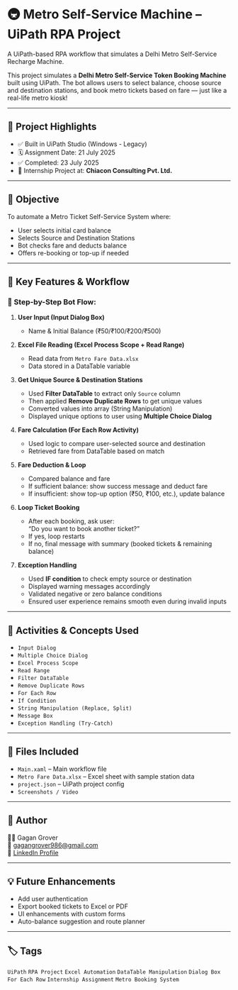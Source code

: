 # 🚇 Metro Self-Service Machine – UiPath RPA Project

A UiPath-based RPA workflow that simulates a Delhi Metro Self-Service Recharge Machine.


This project simulates a **Delhi Metro Self-Service Token Booking Machine** built using UiPath. The bot allows users to select balance, choose source and destination stations, and book metro tickets based on fare — just like a real-life metro kiosk!

---

## 📌 Project Highlights

- ✅ Built in UiPath Studio (Windows - Legacy)
- 🗓️ Assignment Date: 21 July 2025  
- ✅ Completed: 23 July 2025  
- 💼 Internship Project at: **Chiacon Consulting Pvt. Ltd.**

---

## 🎯 Objective

To automate a Metro Ticket Self-Service System where:
- User selects initial card balance
- Selects Source and Destination Stations
- Bot checks fare and deducts balance
- Offers re-booking or top-up if needed

---

## 🧠 Key Features & Workflow

### 🔷 Step-by-Step Bot Flow:

1. **User Input (Input Dialog Box)**  
   - Name & Initial Balance (₹50/₹100/₹200/₹500)

2. **Excel File Reading (Excel Process Scope + Read Range)**  
   - Read data from `Metro Fare Data.xlsx`
   - Data stored in a DataTable variable

3. **Get Unique Source & Destination Stations**  
   - Used **Filter DataTable** to extract only `Source` column  
   - Then applied **Remove Duplicate Rows** to get unique values  
   - Converted values into array (String Manipulation)  
   - Displayed unique options to user using **Multiple Choice Dialog**

4. **Fare Calculation (For Each Row Activity)**  
   - Used logic to compare user-selected source and destination  
   - Retrieved fare from DataTable based on match

5. **Fare Deduction & Loop**  
   - Compared balance and fare  
   - If sufficient balance: show success message and deduct fare  
   - If insufficient: show top-up option (₹50, ₹100, etc.), update balance

6. **Loop Ticket Booking**  
   - After each booking, ask user:  
     “Do you want to book another ticket?”  
   - If yes, loop restarts  
   - If no, final message with summary (booked tickets & remaining balance)

7. **Exception Handling**  
   - Used **IF condition** to check empty source or destination  
   - Displayed warning messages accordingly  
   - Validated negative or zero balance conditions  
   - Ensured user experience remains smooth even during invalid inputs

---

## 🧰 Activities & Concepts Used

- `Input Dialog`
- `Multiple Choice Dialog`
- `Excel Process Scope`
- `Read Range`
- `Filter DataTable`
- `Remove Duplicate Rows`
- `For Each Row`
- `If Condition`
- `String Manipulation (Replace, Split)`
- `Message Box`
- `Exception Handling (Try-Catch)`

---

## 📁 Files Included

- `Main.xaml` – Main workflow file  
- `Metro Fare Data.xlsx` – Excel sheet with sample station data  
- `project.json` – UiPath project config  
- `Screenshots / Video`

---

## 🔗 Author

👨‍💻 Gagan Grover  
📧 gagangrover986@gmail.com  
🔗 [LinkedIn Profile](www.linkedin.com/in/gagan-grover-18b794373)

---

## 💡 Future Enhancements

- Add user authentication
- Export booked tickets to Excel or PDF
- UI enhancements with custom forms
- Auto-balance suggestion and route planner

---

## 🏷️ Tags

`UiPath` `RPA Project` `Excel Automation` `DataTable Manipulation` `Dialog Box` `For Each Row` `Internship Assignment` `Metro Booking System`
